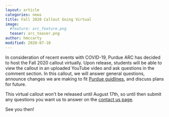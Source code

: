 ```yaml
---
layout: article
categories: news
title: Fall 2020 Callout Going Virtual
image:
  #feature: arc_feature.png
  teaser: arc_teaser.png
author: hmccarty
modified: 2020-07-10
---
```


In consideration of recent events with COVID-19, Purdue ARC has decided to host the Fall 2020 callout virtually. Upon release, students will be able to view the callout in an uploaded YouTube video and ask questions in the comment section. In this callout, we will answer general questions, announce changes we are making to fit [Purdue guidlines](https://protect.purdue.edu/), and discuss plans for future. 

This virtual callout won't be released until August 17th, so until then submit any questions you want us to answer on the [contact us page]({{site.url}}/contact/).

See you then!
